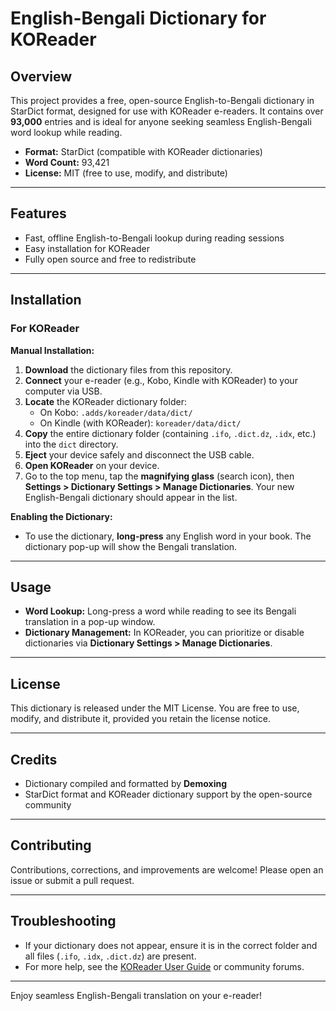 # English-Bengali Dictionary for KOReader

## Overview

This project provides a free, open-source English-to-Bengali dictionary in StarDict format, designed for use with KOReader e-readers. It contains over **93,000** entries and is ideal for anyone seeking seamless English-Bengali word lookup while reading.

- **Format:** StarDict (compatible with KOReader dictionaries)
- **Word Count:** 93,421
- **License:** MIT (free to use, modify, and distribute)

---

## Features

- Fast, offline English-to-Bengali lookup during reading sessions
- Easy installation for KOReader
- Fully open source and free to redistribute

---

## Installation

### For KOReader

**Manual Installation:**

1. **Download** the dictionary files from this repository.
2. **Connect** your e-reader (e.g., Kobo, Kindle with KOReader) to your computer via USB.
3. **Locate** the KOReader dictionary folder:
    - On Kobo: `.adds/koreader/data/dict/`
    - On Kindle (with KOReader): `koreader/data/dict/`
4. **Copy** the entire dictionary folder (containing `.ifo`, `.dict.dz`, `.idx`, etc.) into the `dict` directory.
5. **Eject** your device safely and disconnect the USB cable.
6. **Open KOReader** on your device.
7. Go to the top menu, tap the **magnifying glass** (search icon), then **Settings > Dictionary Settings > Manage Dictionaries**. Your new English-Bengali dictionary should appear in the list.

**Enabling the Dictionary:**

- To use the dictionary, **long-press** any English word in your book. The dictionary pop-up will show the Bengali translation.

---

## Usage

- **Word Lookup:** Long-press a word while reading to see its Bengali translation in a pop-up window.
- **Dictionary Management:** In KOReader, you can prioritize or disable dictionaries via **Dictionary Settings > Manage Dictionaries**.

---

## License

This dictionary is released under the MIT License. You are free to use, modify, and distribute it, provided you retain the license notice.

---

## Credits

- Dictionary compiled and formatted by **Demoxing**
- StarDict format and KOReader dictionary support by the open-source community

---

## Contributing

Contributions, corrections, and improvements are welcome! Please open an issue or submit a pull request.

---

## Troubleshooting

- If your dictionary does not appear, ensure it is in the correct folder and all files (`.ifo`, `.idx`, `.dict.dz`) are present.
- For more help, see the [KOReader User Guide](https://koreader.rocks/) or community forums.

---

Enjoy seamless English-Bengali translation on your e-reader!
